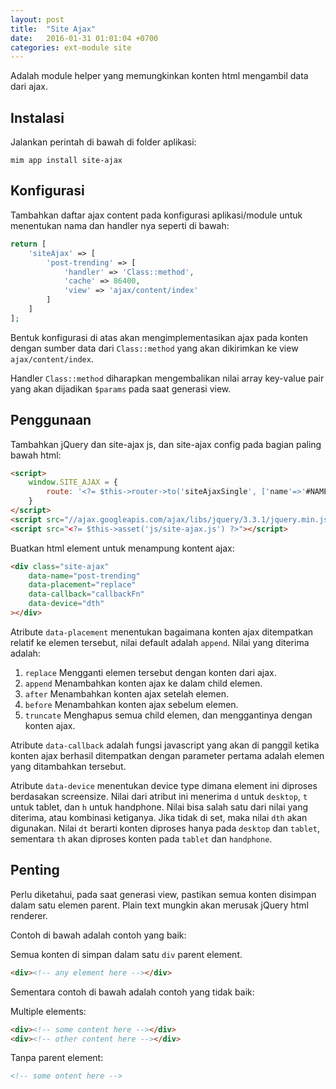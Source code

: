 ```yaml
---
layout: post
title:  "Site Ajax"
date:   2016-01-31 01:01:04 +0700
categories: ext-module site
---
```


Adalah module helper yang memungkinkan konten html mengambil data dari ajax.

## Instalasi

Jalankan perintah di bawah di folder aplikasi:

```
mim app install site-ajax
```

## Konfigurasi

Tambahkan daftar ajax content pada konfigurasi aplikasi/module untuk menentukan
nama dan handler nya seperti di bawah:

```php
return [
    'siteAjax' => [
        'post-trending' => [
            'handler' => 'Class::method',
            'cache' => 86400,
            'view' => 'ajax/content/index'
        ]
    ]
];
```

Bentuk konfigurasi di atas akan mengimplementasikan ajax pada konten dengan sumber data
dari `Class::method` yang akan dikirimkan ke view `ajax/content/index`.

Handler `Class::method` diharapkan mengembalikan nilai array key-value pair yang akan dijadikan
`$params` pada saat generasi view.

## Penggunaan

Tambahkan jQuery dan site-ajax js, dan site-ajax config pada bagian paling bawah html:

```html
<script>
    window.SITE_AJAX = {
        route: '<?= $this->router->to('siteAjaxSingle', ['name'=>'#NAME#']) ?>'
    }
</script>
<script src="//ajax.googleapis.com/ajax/libs/jquery/3.3.1/jquery.min.js"></script>
<script src="<?= $this->asset('js/site-ajax.js') ?>"></script>
```

Buatkan html element untuk menampung kontent ajax:

```html
<div class="site-ajax"
    data-name="post-trending"
    data-placement="replace"
    data-callback="callbackFn"
    data-device="dth"
></div>
```

Atribute `data-placement` menentukan bagaimana konten ajax ditempatkan relatif ke elemen tersebut, nilai
default adalah `append`. Nilai yang diterima adalah:

1. `replace` Mengganti elemen tersebut dengan konten dari ajax.
1. `append` Menambahkan konten ajax ke dalam child elemen.
1. `after` Menambahkan konten ajax setelah elemen.
1. `before` Menambahkan konten ajax sebelum elemen.
1. `truncate` Menghapus semua child elemen, dan menggantinya dengan konten ajax.

Atribute `data-callback` adalah fungsi javascript yang akan di panggil ketika konten ajax berhasil ditempatkan
dengan parameter pertama adalah elemen yang ditambahkan tersebut.

Atribute `data-device` menentukan device type dimana element ini diproses berdasakan screensize. Nilai dari
atribut ini menerima `d` untuk `desktop`, `t` untuk tablet, dan `h` untuk handphone. Nilai bisa salah satu dari
nilai yang diterima, atau kombinasi ketiganya. Jika tidak di set, maka nilai `dth` akan digunakan. Nilai `dt` berarti
konten diproses hanya pada `desktop` dan `tablet`, sementara `th` akan diproses konten pada `tablet` dan `handphone`.

## Penting

Perlu diketahui, pada saat generasi view, pastikan semua konten disimpan dalam satu elemen parent. Plain text mungkin
akan merusak jQuery html renderer.

Contoh di bawah adalah contoh yang baik:

Semua konten di simpan dalam satu `div` parent element.
```html
<div><!-- any element here --></div>
```

Sementara contoh di bawah adalah contoh yang tidak baik:

Multiple elements:

```html
<div><!-- some content here --></div>
<div><!-- other content here --></div>
```

Tanpa parent element:

```html
<!-- some ontent here -->
```